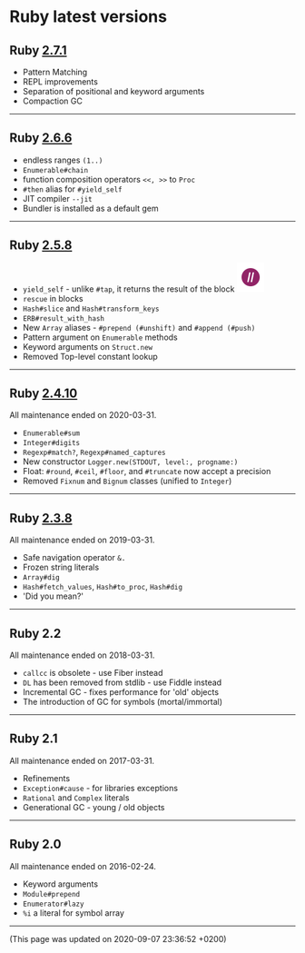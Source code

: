 # Ruby latest versions




## Ruby [2.7.1](https://www.ruby-lang.org/en/news/2020/03/31/ruby-2-7-1-released/) <div class='icon-label calendar' title='Released on 2020-03-31'><div data-icon='ei-calendar' data-size='s'></div></div>
  

  - <div data-icon='ei-plus' data-size='s'></div> Pattern Matching 
  - <div data-icon='ei-pencil' data-size='s'></div> REPL improvements 
  - <div data-icon='ei-pencil' data-size='s'></div> Separation of positional and keyword arguments 
  - <div data-icon='ei-gear' data-size='s'></div> Compaction GC 
  
----



## Ruby [2.6.6](https://www.ruby-lang.org/en/news/2020/03/31/ruby-2-6-6-released/) <div class='icon-label calendar' title='Released on 2020-03-31'><div data-icon='ei-calendar' data-size='s'></div></div>
  

  - <div data-icon='ei-plus' data-size='s'></div> endless ranges <code>(1..)</code> 
  - <div data-icon='ei-plus' data-size='s'></div> <code>Enumerable#chain</code> 
  - <div data-icon='ei-plus' data-size='s'></div> function composition operators <code><<, >></code> to <code>Proc</code> 
  - <div data-icon='ei-pencil' data-size='s'></div> <code>#then</code> alias for <code>#yield_self</code> 
  - <div data-icon='ei-gear' data-size='s'></div> JIT compiler <code>--jit</code> 
  - <div data-icon='ei-gear' data-size='s'></div> Bundler is installed as a default gem 
  
----



## Ruby [2.5.8](https://www.ruby-lang.org/en/news/2020/03/31/ruby-2-5-8-released/) <div class='icon-label calendar' title='Released on 2020-03-31'><div data-icon='ei-calendar' data-size='s'></div></div>
  

  - <div data-icon='ei-plus' data-size='s'></div> <code>yield_self</code> - unlike <code>#tap</code>, it returns the result of the block <a target='_blank' href="https://grep.app/search?q=%5C.yield_self&regexp=true&filter[lang][0]=Ruby"><img class="icon link-service-icon" src="/assets/link-icon-grep-app.ico" title="Show code examples" alt="Go to examples"></a>
  - <div data-icon='ei-plus' data-size='s'></div> <code>rescue</code> in blocks 
  - <div data-icon='ei-plus' data-size='s'></div> <code>Hash#slice</code> and <code>Hash#transform_keys</code> 
  - <div data-icon='ei-plus' data-size='s'></div> <code>ERB#result_with_hash</code> 
  - <div data-icon='ei-pencil' data-size='s'></div> New <code>Array</code> aliases - <code>#prepend (#unshift)</code> and <code>#append (#push)</code> 
  - <div data-icon='ei-pencil' data-size='s'></div> Pattern argument on <code>Enumerable</code> methods 
  - <div data-icon='ei-pencil' data-size='s'></div> Keyword arguments on <code>Struct.new</code> 
  - <div data-icon='ei-pencil' data-size='s'></div> Removed Top-level constant lookup 
  
----



## Ruby [2.4.10](https://www.ruby-lang.org/en/news/2020/03/31/ruby-2-4-10-released/) <div class='icon-label calendar' title='Released on 2020-03-31'><div data-icon='ei-calendar' data-size='s'></div></div>
  

All maintenance ended on 2020-03-31.
  
  - <div data-icon='ei-plus' data-size='s'></div> <code>Enumerable#sum</code> 
  - <div data-icon='ei-plus' data-size='s'></div> <code>Integer#digits</code> 
  - <div data-icon='ei-plus' data-size='s'></div> <code>Regexp#match?</code>, <code>Regexp#named_captures</code> 
  - <div data-icon='ei-pencil' data-size='s'></div> New constructor <code>Logger.new(STDOUT, level:, progname:)</code> 
  - <div data-icon='ei-pencil' data-size='s'></div> Float: <code>#round</code>, <code>#ceil</code>, <code>#floor</code>, and <code>#truncate</code> now accept a precision 
  - <div data-icon='ei-minus' data-size='s'></div> Removed <code>Fixnum</code> and <code>Bignum</code> classes (unified to <code>Integer</code>) 
  
----



## Ruby [2.3.8](https://www.ruby-lang.org/en/news/2018/10/17/ruby-2-3-8-released) <div class='icon-label calendar' title='Released on 2018-10-17'><div data-icon='ei-calendar' data-size='s'></div></div>
  

All maintenance ended on 2019-03-31.
  
  - <div data-icon='ei-plus' data-size='s'></div> Safe navigation operator <code>&.</code> 
  - <div data-icon='ei-plus' data-size='s'></div> Frozen string literals 
  - <div data-icon='ei-plus' data-size='s'></div> <code>Array#dig</code> 
  - <div data-icon='ei-plus' data-size='s'></div> <code>Hash#fetch_values</code>, <code>Hash#to_proc</code>, <code>Hash#dig</code> 
  - <div data-icon='ei-plus' data-size='s'></div> 'Did you mean?' 
  
----



## Ruby 2.2
  

All maintenance ended on 2018-03-31.
  
  - <div data-icon='ei-minus' data-size='s'></div> <code>callcc</code> is obsolete - use Fiber instead 
  - <div data-icon='ei-minus' data-size='s'></div> <code>DL</code> has been removed from stdlib - use Fiddle instead 
  - <div data-icon='ei-gear' data-size='s'></div> Incremental GC - fixes performance for 'old' objects 
  - <div data-icon='ei-gear' data-size='s'></div> The introduction of GC for symbols (mortal/immortal) 
  
----



## Ruby 2.1
  

All maintenance ended on 2017-03-31.
  
  - <div data-icon='ei-plus' data-size='s'></div> Refinements 
  - <div data-icon='ei-plus' data-size='s'></div> <code>Exception#cause</code> - for libraries exceptions 
  - <div data-icon='ei-plus' data-size='s'></div> <code>Rational</code> and <code>Complex</code> literals 
  - <div data-icon='ei-plus' data-size='s'></div> Generational GC - young / old objects 
  
----



## Ruby 2.0
  

All maintenance ended on 2016-02-24.
  
  - <div data-icon='ei-plus' data-size='s'></div> Keyword arguments 
  - <div data-icon='ei-plus' data-size='s'></div> <code>Module#prepend</code> 
  - <div data-icon='ei-plus' data-size='s'></div> <code>Enumerator#lazy</code> 
  - <div data-icon='ei-plus' data-size='s'></div> <code>%i</code> a literal for symbol array 
  
----

(This page was updated on 2020-09-07 23:36:52 +0200)
